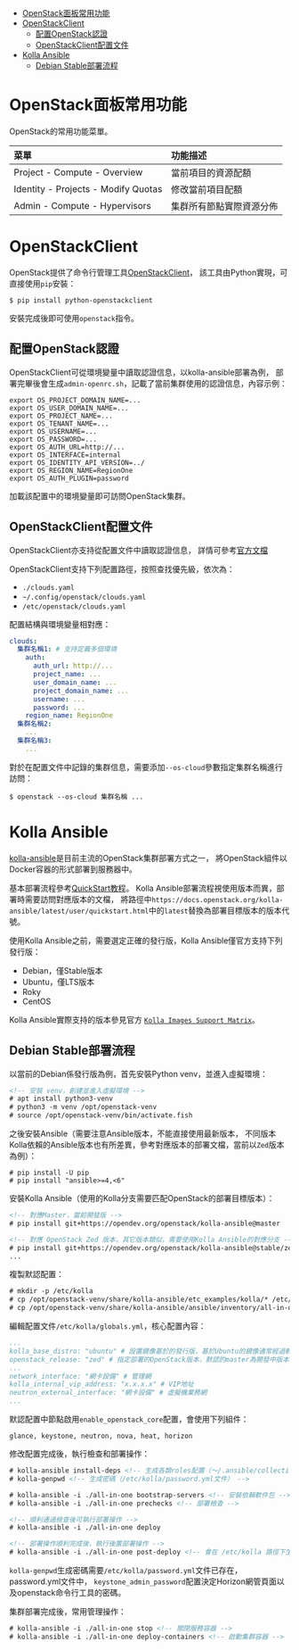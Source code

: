 <!-- TOC -->

- [OpenStack面板常用功能](#openstack面板常用功能)
- [OpenStackClient](#openstackclient)
	- [配置OpenStack認證](#配置openstack認證)
	- [OpenStackClient配置文件](#openstackclient配置文件)
- [Kolla Ansible](#kolla-ansible)
	- [Debian Stable部署流程](#debian-stable部署流程)

<!-- /TOC -->



# OpenStack面板常用功能
OpenStack的常用功能菜單。

| 菜單 | 功能描述 |
| :- | :- |
| Project - Compute - Overview | 當前項目的資源配額 |
| Identity - Projects - Modify Quotas | 修改當前項目配額 |
| Admin - Compute - Hypervisors | 集群所有節點實際資源分佈 |



# OpenStackClient
OpenStack提供了命令行管理工具[OpenStackClient](https://docs.openstack.org/python-openstackclient/latest/)，
該工具由Python實現，可直接使用`pip`安裝：

```
$ pip install python-openstackclient
```

安裝完成後即可使用`openstack`指令。

## 配置OpenStack認證
OpenStackClient可從環境變量中讀取認證信息，以kolla-ansible部署為例，
部署完畢後會生成`admin-openrc.sh`，記載了當前集群使用的認證信息，內容示例：

```
export OS_PROJECT_DOMAIN_NAME=...
export OS_USER_DOMAIN_NAME=...
export OS_PROJECT_NAME=...
export OS_TENANT_NAME=...
export OS_USERNAME=...
export OS_PASSWORD=...
export OS_AUTH_URL=http://...
export OS_INTERFACE=internal
export OS_IDENTITY_API_VERSION=../
export OS_REGION_NAME=RegionOne
export OS_AUTH_PLUGIN=password
```

加載該配置中的環境變量即可訪問OpenStack集群。

## OpenStackClient配置文件
OpenStackClient亦支持從配置文件中讀取認證信息，
詳情可參考[官方文檔](https://docs.openstack.org/python-openstackclient/latest/configuration/index.html#configuration-files)

OpenStackClient支持下列配置路徑，按照查找優先級，依次為：

- `./clouds.yaml`
- `~/.config/openstack/clouds.yaml`
- `/etc/openstack/clouds.yaml`

配置結構與環境變量相對應：

```yaml
clouds:
  集群名稱1: # 支持定義多個環境
    auth:
      auth_url: http://...
      project_name: ...
      user_domain_name: ...
      project_domain_name: ...
      username: ...
      password: ...
    region_name: RegionOne
  集群名稱2:
    ...
  集群名稱3:
    ...
```

對於在配置文件中記錄的集群信息，需要添加`--os-cloud`參數指定集群名稱進行訪問：

```
$ openstack --os-cloud 集群名稱 ...
```



# Kolla Ansible
[kolla-ansible](https://docs.openstack.org/kolla-ansible/latest/)是目前主流的OpenStack集群部署方式之一，
將OpenStack組件以Docker容器的形式部署到服務器中。

基本部署流程參考[QuickStart教程](https://docs.openstack.org/kolla-ansible/latest/user/quickstart.html)。
Kolla Ansible部署流程視使用版本而異，部署時需要訪問對應版本的文檔，
將路徑中`https://docs.openstack.org/kolla-ansible/latest/user/quickstart.html`中的`latest`替換為部署目標版本的版本代號。

使用Kolla Ansible之前，需要選定正確的發行版，Kolla Ansible僅官方支持下列發行版：

- Debian，僅Stable版本
- Ubuntu，僅LTS版本
- Roky
- CentOS

Kolla Ansible實際支持的版本參見官方
[`Kolla Images Support Matrix`](https://docs.openstack.org/kolla/latest/support_matrix.html)。

## Debian Stable部署流程
以當前的Debian係發行版為例，首先安裝Python venv，並進入虛擬環境：

```html
<!-- 安裝 venv，創建並進入虛擬環境 -->
# apt install python3-venv
# python3 -m venv /opt/openstack-venv
# source /opt/openstack-venv/bin/activate.fish
```

之後安裝Ansible（需要注意Ansible版本，不能直接使用最新版本，
不同版本Kolla依賴的Ansible版本也有所差異，參考對應版本的部署文檔，當前以`Zed`版本為例）：

```
# pip install -U pip
# pip install "ansible>=4,<6"
```

安裝Kolla Ansible（使用的Kolla分支需要匹配OpenStack的部署目標版本）：

```html
<!-- 對應Master，當前開發版 -->
# pip install git+https://opendev.org/openstack/kolla-ansible@master

<!-- 對應 OpenStack Zed 版本，其它版本類似，需要使用Kolla Ansible的對應分支 -->
# pip install git+https://opendev.org/openstack/kolla-ansible@stable/zed
...
```

複製默認配置：

```html
# mkdir -p /etc/kolla
# cp /opt/openstack-venv/share/kolla-ansible/etc_examples/kolla/* /etc/kolla
# cp /opt/openstack-venv/share/kolla-ansible/ansible/inventory/all-in-one . <!-- 使用all-in-one安裝-->
```

編輯配置文件`/etc/kolla/globals.yml`，核心配置內容：

```yml
...
kolla_base_distro: "ubuntu" # 設置鏡像基於的發行版，基於Ubuntu的鏡像通常經過較為充分的測試，同時體積較小，推薦選用
openstack_release: "zed" # 指定部署的OpenStack版本，默認的master為開發中版本，不穩定，不推薦使用
...
network_interface: "網卡設備" # 管理網
kolla_internal_vip_address: "x.x.x.x" # VIP地址
neutron_external_interface: "網卡設備" # 虛擬機業務網
...
```

默認配置中節點啟用`enable_openstack_core`配置，會使用下列組件：

```
glance, keystone, neutron, nova, heat, horizon
```

修改配置完成後，執行檢查和部署操作：

```html
# kolla-ansible install-deps <!-- 生成各類roles配置（～/.ansible/collections/ansible_collections/openstack/kolla） -->
# kolla-genpwd <!-- 生成密碼（/etc/kolla/password.yml文件） -->

# kolla-ansible -i ./all-in-one bootstrap-servers <!-- 安裝依賴軟件包 -->
# kolla-ansible -i ./all-in-one prechecks <!-- 部署檢查 -->

<!-- 順利通過檢查後可執行部署操作 -->
# kolla-ansible -i ./all-in-one deploy

<!-- 部署操作順利完成後，執行後置部署操作 -->
# kolla-ansible -i ./all-in-one post-deploy <!-- 會在 /etc/kolla 路徑下生成 admin-openrc.sh 文件 -->
```

`kolla-genpwd`生成密碼需要`/etc/kolla/password.yml`文件已存在，password.yml文件中，
`keystone_admin_password`配置決定Horizon網管頁面以及openstack命令行工具的密碼。

集群部署完成後，常用管理操作：

```html
# kolla-ansible -i ./all-in-one stop <!-- 關閉服務容器 -->
# kolla-ansible -i ./all-in-one deploy-containers <!-- 啟動集群容器 -->
```
